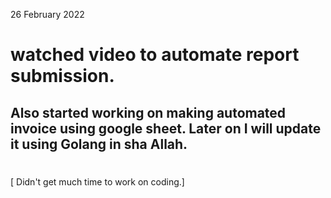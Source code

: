 26 February 2022

# watched video to automate report submission.

## Also started working on making automated invoice using google sheet. Later on I will update it using Golang in sha Allah. 

#
[ Didn't get much time to work on coding.] 